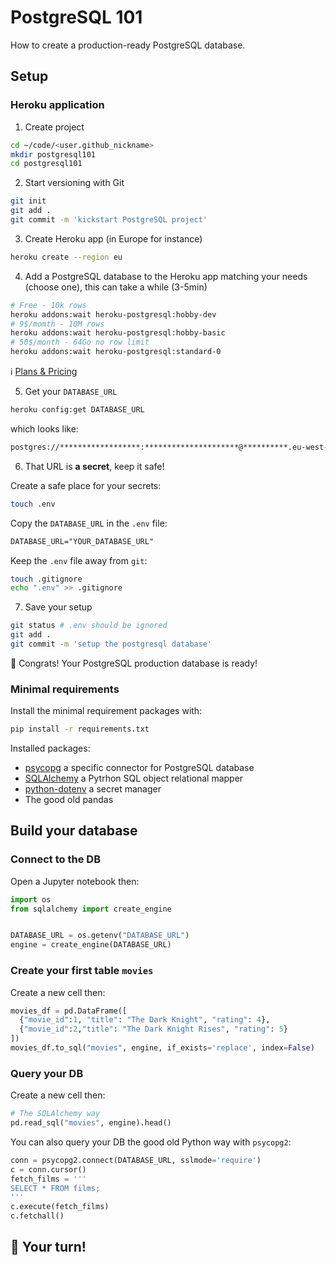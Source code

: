 # PostgreSQL 101

How to create a production-ready PostgreSQL database.

## Setup

### Heroku application

1. Create project
```bash
cd ~/code/<user.github_nickname>
mkdir postgresql101
cd postgresql101
```
2. Start versioning with Git
```bash
git init
git add .
git commit -m 'kickstart PostgreSQL project'
```
3. Create Heroku app (in Europe for instance)
```bash
heroku create --region eu
```
4. Add a PostgreSQL database to the Heroku app matching your needs (choose one), this can take a while (3-5min)
```bash
# Free - 10k rows
heroku addons:wait heroku-postgresql:hobby-dev
# 9$/momth - 10M rows
heroku addons:wait heroku-postgresql:hobby-basic
# 50$/month - 64Go no row limit
heroku addons:wait heroku-postgresql:standard-0
```
ℹ️ [Plans & Pricing](https://elements.heroku.com/addons/heroku-postgresql#pricing)

5. Get your `DATABASE_URL`
```bash
heroku config:get DATABASE_URL
```
which looks like:
```bash
postgres://******************:*********************@**********.eu-west-1.compute.amazonaws.com:5432/***********
```
6. That URL is **a secret**, keep it safe!

Create a safe place for your secrets:
```bash
touch .env
```
Copy the `DATABASE_URL` in the `.env` file:
```txt
DATABASE_URL="YOUR_DATABASE_URL"
```
Keep the `.env` file away from `git`:
```bash
touch .gitignore
echo ".env" >> .gitignore
```
7. Save your setup
```bash
git status # .env should be ignored
git add .
git commit -m 'setup the postgresql database'
```

🚀 Congrats! Your PostgreSQL production database is ready!

### Minimal requirements

Install the minimal requirement packages with:

```bash
pip install -r requirements.txt
```

Installed packages:

- [psycopg](https://www.psycopg.org/) a specific connector for PostgreSQL database
- [SQLAlchemy](https://www.sqlalchemy.org/) a Pytrhon SQL object relational mapper
- [python-dotenv](https://github.com/theskumar/python-dotenv) a secret manager
- The good old pandas

## Build your database

### Connect to the DB

Open a Jupyter notebook then:

```python
import os
from sqlalchemy import create_engine


DATABASE_URL = os.getenv("DATABASE_URL")
engine = create_engine(DATABASE_URL)
```

### Create your first table `movies`

Create a new cell then:
```python
movies_df = pd.DataFrame([
  {"movie_id":1, "title": "The Dark Knight", "rating": 4},
  {"movie_id":2,"title": "The Dark Knight Rises", "rating": 5}
])
movies_df.to_sql("movies", engine, if_exists='replace', index=False)
```

### Query your DB

Create a new cell then:

```python
# The SQLAlchemy way
pd.read_sql("movies", engine).head()
```

You can also query your DB the good old Python way with `psycopg2`:
```python
conn = psycopg2.connect(DATABASE_URL, sslmode='require')
c = conn.cursor()
fetch_films = '''
SELECT * FROM films;
'''
c.execute(fetch_films)
c.fetchall()
```

## 🚀 Your turn!
